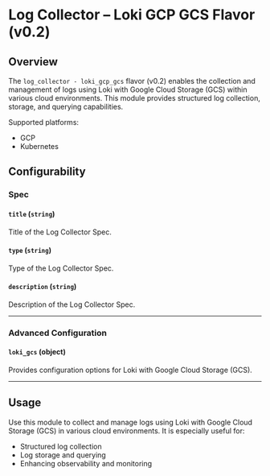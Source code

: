 # Log Collector – Loki GCP GCS Flavor (v0.2)

## Overview

The `log_collector - loki_gcp_gcs` flavor (v0.2) enables the collection and management of logs using Loki with Google Cloud Storage (GCS) within various cloud environments. This module provides structured log collection, storage, and querying capabilities.

Supported platforms:
- GCP  
- Kubernetes

## Configurability

### Spec

#### `title` (`string`)

Title of the Log Collector Spec.

#### `type` (`string`)

Type of the Log Collector Spec.

#### `description` (`string`)

Description of the Log Collector Spec.

---

### Advanced Configuration

#### `loki_gcs` (object)

Provides configuration options for Loki with Google Cloud Storage (GCS).

---

## Usage

Use this module to collect and manage logs using Loki with Google Cloud Storage (GCS) in various cloud environments. It is especially useful for:

- Structured log collection
- Log storage and querying
- Enhancing observability and monitoring
